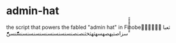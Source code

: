 # admin-hat
the script that powers the fabled "admin hat" in Finobe
ًًًًًًثعبا  ًًًًًًًًًًًًسزاصتيهصهسهثهثخثنصنصنسنسنسنسنسنسنسنسنسًًًًًًًًًًًًًنسنًًًًًًًًًًًًًًًًًًًًًًًًًًًًًًًًًًًًًًًًًً
